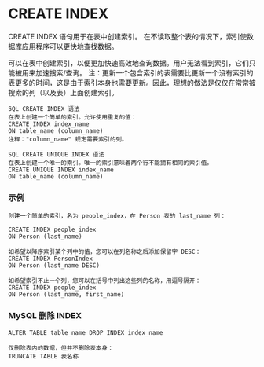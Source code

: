 CREATE INDEX
===

CREATE INDEX 语句用于在表中创建索引。
在不读取整个表的情况下，索引使数据库应用程序可以更快地查找数据。

可以在表中创建索引，以便更加快速高效地查询数据。用户无法看到索引，它们只能被用来加速搜索/查询。
注：更新一个包含索引的表需要比更新一个没有索引的表更多的时间，这是由于索引本身也需要更新。因此，理想的做法是仅仅在常常被搜索的列（以及表）上面创建索引。

```
SQL CREATE INDEX 语法
在表上创建一个简单的索引。允许使用重复的值：
CREATE INDEX index_name
ON table_name (column_name)
注释："column_name" 规定需要索引的列。

SQL CREATE UNIQUE INDEX 语法
在表上创建一个唯一的索引。唯一的索引意味着两个行不能拥有相同的索引值。
CREATE UNIQUE INDEX index_name
ON table_name (column_name)
```

### 示例

```
创建一个简单的索引，名为 people_index，在 Person 表的 last_name 列：

CREATE INDEX people_index
ON Person (last_name)

如希望以降序索引某个列中的值，您可以在列名称之后添加保留字 DESC：
CREATE INDEX PersonIndex
ON Person (last_name DESC)

如希望索引不止一个列，您可以在括号中列出这些列的名称，用逗号隔开：
CREATE INDEX people_index
ON Person (last_name, first_name)
```

### MySQL 删除 INDEX

```
ALTER TABLE table_name DROP INDEX index_name

仅删除表内的数据，但并不删除表本身：
TRUNCATE TABLE 表名称
```
